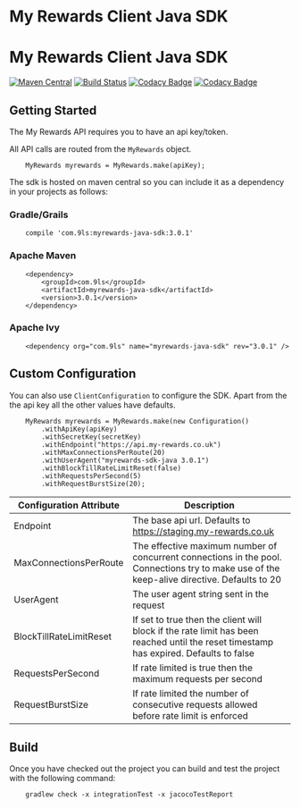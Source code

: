 # My Rewards Client Java SDK
# My Rewards Client Java SDK

[![Maven Central](https://maven-badges.herokuapp.com/maven-central/com.9ls/myrewards-java-sdk/badge.svg)](https://maven-badges.herokuapp.com/maven-central/com.9ls/myrewards-java-sdk)
[![Build Status](https://api.travis-ci.com/nine-lives/myrewards-sdk-java.png)](https://travis-ci.com/nine-lives/myrewards-sdk-java)
[![Codacy Badge](https://app.codacy.com/project/badge/Grade/91e4e97db854401d878fcf1670dfed25)](https://www.codacy.com/gh/nine-lives/myrewards-sdk-java/dashboard?utm_source=github.com&amp;utm_medium=referral&amp;utm_content=nine-lives/myrewards-sdk-java&amp;utm_campaign=Badge_Grade)
[![Codacy Badge](https://app.codacy.com/project/badge/Coverage/91e4e97db854401d878fcf1670dfed25)](https://www.codacy.com/gh/nine-lives/myrewards-sdk-java/dashboard?utm_source=github.com&utm_medium=referral&utm_content=nine-lives/myrewards-sdk-java&utm_campaign=Badge_Coverage)

## Getting Started

The My Rewards API requires you to have an api key/token. 

All API calls are routed from the `MyRewards` object.

```
    MyRewards myrewards = MyRewards.make(apiKey);
```

The sdk is hosted on maven central so you can include it as a dependency 
in your projects as follows:

### Gradle/Grails
```
    compile 'com.9ls:myrewards-java-sdk:3.0.1'
```

### Apache Maven
```
    <dependency>
        <groupId>com.9ls</groupId>
        <artifactId>myrewards-java-sdk</artifactId>
        <version>3.0.1</version>
    </dependency>
```

### Apache Ivy
```
    <dependency org="com.9ls" name="myrewards-java-sdk" rev="3.0.1" />
```

## Custom Configuration

You can also use `ClientConfiguration` to configure the SDK. Apart
from the the api key all the other values have defaults.

```
    MyRewards myrewards = MyRewards.make(new Configuration()
        .withApiKey(apiKey)
        .withSecretKey(secretKey)
        .withEndpoint("https://api.my-rewards.co.uk")
        .withMaxConnectionsPerRoute(20)
        .withUserAgent("myrewards-sdk-java 3.0.1")
        .withBlockTillRateLimitReset(false)
        .withRequestsPerSecond(5)
        .withRequestBurstSize(20);
```

| Configuration Attribute | Description |
| ----------------------- | ----------- |
| Endpoint | The base api url. Defaults to https://staging.my-rewards.co.uk |
| MaxConnectionsPerRoute | The effective maximum number of concurrent connections in the pool. Connections try to make use of the keep-alive directive. Defaults to 20
| UserAgent | The user agent string sent in the request
| BlockTillRateLimitReset | If set to true then the client will block if the rate limit has been reached until the reset timestamp has expired. Defaults to false
| RequestsPerSecond | If rate limited is true then the maximum requests per second 
| RequestBurstSize | If rate limited the number of consecutive requests allowed before rate limit is enforced 


## Build

Once you have checked out the project you can build and test the project with the following command:

```
    gradlew check -x integrationTest -x jacocoTestReport
```

 
